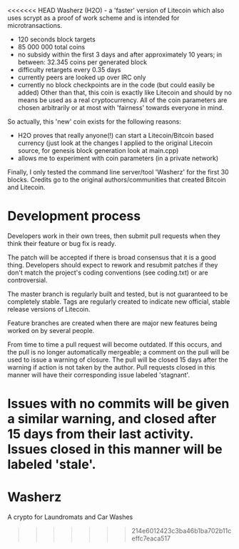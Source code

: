 <<<<<<< HEAD
Washerz (H2O) - a 'faster' version of Litecoin which also uses scrypt
as a proof of work scheme and is intended for microtransactions.
 - 120 seconds block targets
 - 85 000 000 total coins
 - no subsidy within the first 3 days and after approximately 10 years;
    in between: 32.345 coins per generated block
 - difficulty retargets every 0.35 days
 - currently peers are looked up over IRC only
 - currently no block checkpoints are in the code (but could easily be
   added)
Other than that, this coin is exactly like Litecoin and should by no
means be used as a real cryptocurrency. All of the coin parameters
are chosen arbitrarily or at most with 'fairness' towards everyone in mind.

So actually, this 'new' coin exists for the following reasons:
 - H2O proves that really anyone(!) can start a Litecoin/Bitcoin based currency
    (just look at the changes I applied to the original Litecoin source,
     for genesis block generation look at main.cpp)
 - allows me to experiment with coin parameters (in a private network)

Finally, I only tested the command line server/tool 'Washerz' for the
first 30 blocks. Credits go to the original authors/communities that
created Bitcoin and Litecoin.

Development process
===================

Developers work in their own trees, then submit pull requests when
they think their feature or bug fix is ready.

The patch will be accepted if there is broad consensus that it is a
good thing.  Developers should expect to rework and resubmit patches
if they don't match the project's coding conventions (see coding.txt)
or are controversial.

The master branch is regularly built and tested, but is not guaranteed
to be completely stable. Tags are regularly created to indicate new
official, stable release versions of Litecoin.

Feature branches are created when there are major new features being
worked on by several people.

From time to time a pull request will become outdated. If this occurs, and
the pull is no longer automatically mergeable; a comment on the pull will
be used to issue a warning of closure. The pull will be closed 15 days
after the warning if action is not taken by the author. Pull requests closed
in this manner will have their corresponding issue labeled 'stagnant'.

Issues with no commits will be given a similar warning, and closed after
15 days from their last activity. Issues closed in this manner will be 
labeled 'stale'.
=======
Washerz
=======

A crypto for Laundromats and Car Washes
>>>>>>> 214e6012423c3ba46b1ba702b11ceffc7eaca517
